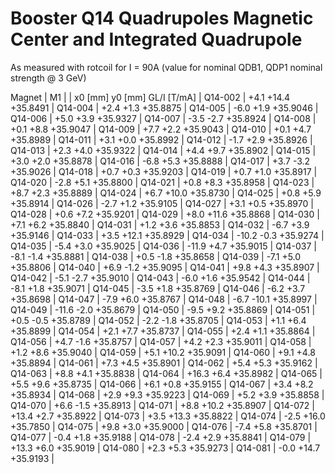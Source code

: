 Booster Q14 Quadrupoles Magnetic Center and Integrated Quadrupole
=================================================================

As measured with rotcoil for I =  90A (value for nominal QDB1, QDP1 nominal strength @ 3 GeV)

Magnet  |             M1               |
        | x0 [mm]  y0 [mm] GL/I [T/mA] |
Q14-002 |    +4.1    +14.4   +35.8491  |
Q14-004 |    +2.4     +1.3   +35.8875  |
Q14-005 |    -6.0     +1.9   +35.9046  |
Q14-006 |    +5.0     +3.9   +35.9327  |
Q14-007 |    -3.5     -2.7   +35.8924  |
Q14-008 |    +0.1     +8.8   +35.9047  |
Q14-009 |    +7.7     +2.2   +35.9043  |
Q14-010 |    +0.1     +4.7   +35.8989  |
Q14-011 |    +3.1     +0.0   +35.8992  |
Q14-012 |    -1.7     +2.9   +35.8926  |
Q14-013 |    +2.3     +4.0   +35.9322  |
Q14-014 |    +4.4     +9.7   +35.8902  |
Q14-015 |    +3.0     +2.0   +35.8878  |
Q14-016 |    -6.8     +5.3   +35.8888  |
Q14-017 |    +3.7     -3.2   +35.9026  |
Q14-018 |    +0.7     +0.3   +35.9203  |
Q14-019 |    +0.7     +1.0   +35.8917  |
Q14-020 |    -2.8     +5.1   +35.8800  |
Q14-021 |    +0.8     +8.3   +35.8958  |
Q14-023 |    +8.7     +2.3   +35.8889  |
Q14-024 |    +6.7    +10.0   +35.8730  |
Q14-025 |    +0.8     +5.9   +35.8914  |
Q14-026 |    -2.7     +1.2   +35.9105  |
Q14-027 |    +3.1     +0.5   +35.8970  |
Q14-028 |    +0.6     +7.2   +35.9201  |
Q14-029 |    +8.0    +11.6   +35.8868  |
Q14-030 |    +7.1     +6.2   +35.8840  |
Q14-031 |    +1.2     +3.6   +35.8853  |
Q14-032 |    -6.7     +3.9   +35.9146  |
Q14-033 |    +3.5    +12.1   +35.8929  |
Q14-034 |   -10.2     -0.3   +35.9274  |
Q14-035 |    -5.4     +3.0   +35.9025  |
Q14-036 |   -11.9     +4.7   +35.9015  |
Q14-037 |    -8.1     -1.4   +35.8881  |
Q14-038 |    +0.5     -1.8   +35.8658  |
Q14-039 |    -7.1     +5.0   +35.8806  |
Q14-040 |    +6.9     -1.2   +35.9095  |
Q14-041 |    +9.8     +4.3   +35.8907  |
Q14-042 |    -5.1     -2.7   +35.9010  |
Q14-043 |    -6.0     +1.6   +35.9542  |
Q14-044 |    -8.1     +1.8   +35.9071  |
Q14-045 |    -3.5     +1.8   +35.8769  |
Q14-046 |    -6.2     +3.7   +35.8698  |
Q14-047 |    -7.9     +6.0   +35.8767  |
Q14-048 |    -6.7    -10.1   +35.8997  |
Q14-049 |   -11.6     -2.0   +35.8679  |
Q14-050 |    -9.5     +9.2   +35.8869  |
Q14-051 |    +0.5     -0.5   +35.8789  |
Q14-052 |    -2.2     -1.8   +35.8705  |
Q14-053 |    +1.1     +6.4   +35.8899  |
Q14-054 |    +2.1     +7.7   +35.8737  |
Q14-055 |    +2.4     +1.1   +35.8864  |
Q14-056 |    +4.7     -1.6   +35.8757  |
Q14-057 |    +4.2     +2.3   +35.9011  |
Q14-058 |    +1.2     +8.6   +35.9040  |
Q14-059 |    +5.1    +10.2   +35.9091  |
Q14-060 |    +9.1     +4.8   +35.8894  |
Q14-061 |    +7.3     +4.5   +35.8901  |
Q14-062 |    +5.4     +5.3   +35.9162  |
Q14-063 |    +8.8     +4.1   +35.8838  |
Q14-064 |   +16.3     +6.4   +35.8982  |
Q14-065 |    +5.5     +9.6   +35.8735  |
Q14-066 |    +6.1     +0.8   +35.9155  |
Q14-067 |    +3.4     +8.2   +35.8934  |
Q14-068 |    +2.9     +9.3   +35.9223  |
Q14-069 |    +5.2     +3.9   +35.8858  |
Q14-070 |    +6.6     -1.5   +35.8913  |
Q14-071 |    +8.8    +10.2   +35.8907  |
Q14-072 |   +13.4     +2.7   +35.8922  |
Q14-073 |    +3.5    +13.3   +35.8822  |
Q14-074 |    -2.5    +16.0   +35.7850  |
Q14-075 |    +9.8     +3.0   +35.9000  |
Q14-076 |    -7.4     +5.8   +35.8701  |
Q14-077 |    -0.4     +1.8   +35.9188  |
Q14-078 |    -2.4     +2.9   +35.8841  |
Q14-079 |   +13.3     +6.0   +35.9019  |
Q14-080 |    +2.3     +5.3   +35.9273  |
Q14-081 |    -0.0    +14.7   +35.9193  |
